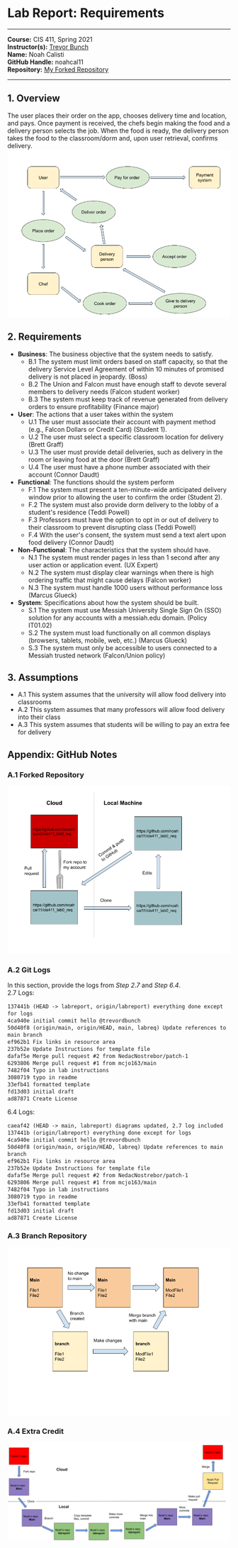 # Lab Report: Requirements
___
**Course:** CIS 411, Spring 2021  
**Instructor(s):** [Trevor Bunch](https://github.com/trevordbunch)  
**Name:** Noah Calisti  
**GitHub Handle:** noahcal11  
**Repository:** [My Forked Repository](https://github.com/noahcal11/cis411_lab0_req)  
___

## 1. Overview
The user places their order on the app, chooses delivery time and location, and pays. Once payment is received, the chefs begin making the food and a delivery person selects the job. When the food is ready, the delivery person takes the food to the classroom/dorm and, upon user retrieval, confirms delivery.
![Order Food Diagram](/assets/FoodDiagram.png) 

## 2. Requirements
- **Business**: The business objective that the system needs to satisfy.
  - B.1 The system must limit orders based on staff capacity, so that the delivery Service Level Agreement of within 10 minutes of promised delivery is not placed in jeopardy. (Boss)
  - B.2 The Union and Falcon must have enough staff to devote several members to delivery needs (Falcon student worker)
  - B.3 The system must keep track of revenue generated from delivery orders to ensure profitability (Finance major)
- **User**: The actions that a user takes within the system
  - U.1 The user must associate their account with payment method (e.g., Falcon Dollars or Credit Card) (Student 1).
  - U.2 The user must select a specific classroom location for delivery (Brett Graff)
  - U.3 The user must provide detail deliveries, such as delivery in the room or leaving food at the door (Brett Graff)
  - U.4 The user must have a phone number associated with their account (Connor Daudt)
- **Functional**: The functions should the system perform
  - F.1 The system must present a ten-minute-wide anticipated delivery window prior to allowing the user to confirm the order (Student 2).
  - F.2 The system must also provide dorm delivery to the lobby of a student's residence (Teddi Powell)
  - F.3 Professors must have the option to opt in or out of delivery to their classroom to prevent disrupting class (Teddi Powell)
  - F.4 With the user's consent, the system must send a text alert upon food delivery (Connor Daudt)
- **Non-Functional**: The characteristics that the system should have.
  - N.1 The system must render pages in less than 1 second after any user action or application event. (UX Expert)
  - N.2 The system must display clear warnings when there is high ordering traffic that might cause delays (Falcon worker)
  - N.3 The system must handle 1000 users without performance loss (Marcus Glueck)
- **System**: Specifications about how the system should be built.
  - S.1 The system must use Messiah University Single Sign On (SSO) solution for any accounts with a messiah.edu domain. (Policy IT01.02)
  - S.2 The system must load functionally on all common displays (browsers, tablets, mobile, web, etc.) (Marcus Glueck)
  - S.3 The system must only be accessible to users connected to a Messiah trusted network (Falcon/Union policy)

## 3. Assumptions
 - A.1 This system assumes that the university will allow food delivery into classrooms
 - A.2 This system assumes that many professors will allow food delivery into their class
 - A.3 This system assumes that students will be willing to pay an extra fee for delivery

## Appendix: GitHub Notes

### A.1 Forked Repository
![Forked Repo Diagram](/assets/ForkedRepo.png)  

### A.2 Git Logs
In this section, provide the logs from *Step 2.7* and *Step 6.4*.  
2.7 Logs:
```
137441b (HEAD -> labreport, origin/labreport) everything done except for logs
4ca940e initial commit hello @trevordbunch
50d40f8 (origin/main, origin/HEAD, main, labreq) Update references to main branch
ef962b1 Fix links in resource area
237b52e Update Instructions for template file
dafaf5e Merge pull request #2 from NedacNostrebor/patch-1
6293806 Merge pull request #1 from mcjo163/main
7482f04 Typo in lab instructions
3080719 typo in readme
33efb41 formatted template
fd13d03 initial draft
ad87871 Create License
```
6.4 Logs:
```
caeaf42 (HEAD -> main, labreport) diagrams updated, 2.7 log included
137441b (origin/labreport) everything done except for logs
4ca940e initial commit hello @trevordbunch
50d40f8 (origin/main, origin/HEAD, labreq) Update references to main branch
ef962b1 Fix links in resource area
237b52e Update Instructions for template file
dafaf5e Merge pull request #2 from NedacNostrebor/patch-1
6293806 Merge pull request #1 from mcjo163/main
7482f04 Typo in lab instructions
3080719 typo in readme
33efb41 formatted template
fd13d03 initial draft
ad87871 Create License
```
### A.3 Branch Repository
![Branch Diagram](/assets/Branches.png)

### A.4 Extra Credit
![Full Journey Diagram](/assets/FullJourney.png)